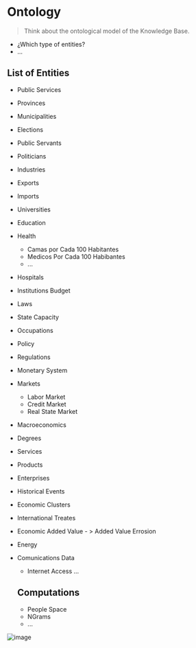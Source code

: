 # Ontology

> Think about the ontological model of the Knowledge Base.

-  ¿Which type of entities?
- ...

## List of Entities

- Public Services
- Provinces
- Municipalities
- Elections
- Public Servants
- Politicians
- Industries
- Exports
- Imports
- Universities
- Education
- Health
  - Camas por Cada 100 Habitantes
  - Medicos Por Cada 100 Habibantes
  - ...
- Hospitals
- Institutions Budget
- Laws
- State Capacity
- Occupations
- Policy
- Regulations
- Monetary System
- Markets
  -   Labor Market
  -   Credit Market
  -   Real State Market
- Macroeconomics
- Degrees
- Services
- Products
- Enterprises
- Historical Events
- Economic Clusters
- International Treates
- Economic Added Value - > Added Value Errosion
- Energy
- Comunications Data
  - Internet Access ...

  ## Computations
  
  - People Space
  - NGrams
  - ...
 

![image](https://github.com/user-attachments/assets/b1004d66-433f-479c-91a2-1f23b66042ca)

